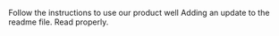 Follow the instructions to use our product well
Adding an update to the readme file. Read properly.
